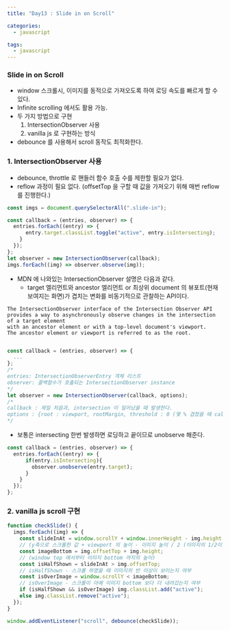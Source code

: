 ```yaml
---
title: "Day13 : Slide in on Scroll"

categories:
  - javascript

tags:
  - javascript
---
```


### Slide in on Scroll

- window 스크롤시, 이미지를 동적으로 가져오도록 하여 로딩 속도를 빠르게 할 수 있다.
- Infinite scrolling 에서도 활용 가능.
- 두 가지 방법으로 구현
  1. IntersectionObserver 사용
  2. vanilla js 로 구현하는 방식
- debounce 를 사용해서 scroll 동작도 최적화한다.

### 1. IntersectionObserver 사용

- debounce, throttle 로 핸들러 함수 호출 수를 제한할 필요가 없다.
- reflow 과정이 필요 없다. (offsetTop 을 구할 때 값을 가져오기 위해 매번 reflow 를 진행한다.)

```javascript
const imgs = document.querySelectorAll(".slide-in");

const callback = (entries, observer) => {
  entries.forEach((entry) => {
      entry.target.classList.toggle("active", entry.isIntersecting);
    }
  });
};
let observer = new IntersectionObserver(callback);
imgs.forEach((img) => observer.observe(img));
```

- MDN 에 나와있는 IntersectionObserver 설명은 다음과 같다.
  - target 엘리먼트와 ancestor 엘리먼트 or 최상위 document 의 뷰포트(현재 보여지는 화면)가 겹치는 변화를 비동기적으로 관찰하는 API이다.

```
The IntersectionObserver interface of the Intersection Observer API
provides a way to asynchronously observe changes in the intersection of a target element
with an ancestor element or with a top-level document's viewport.
The ancestor element or viewport is referred to as the root.
```

```javascript

const callback = (entries, observer) => {
  ...
};
/*
entries: IntersectionObserverEntry 객체 리스트
observer: 콜백함수가 호출되는 IntersectionObserver instance
*/
let observer = new IntersectionObserver(callback, options);
/*
callback : 제일 처음과, intersection 이 일어났을 때 발생한다.
options : {root : viewport, rootMargin, threshold : 0 (몇 % 겹쳤을 때 callback 함수가 실행되는지?)}
*/
```

- 보통은 intersecting 한번 발생하면 로딩하고 끝이므로 unobserve 해준다.

```javascript
const callback = (entries, observer) => {
  entries.forEach((entry) => {
      if(entry.isIntersecting){
        observer.unobserve(entry.target);
      }
    }
  });
};
```

### 2. vanilla js scroll 구현

```javascript
function checkSlide() {
  imgs.forEach((img) => {
    const slideInAt = window.scrollY + window.innerHeight - img.height / 2;
    // (y축으로 스크롤한 값 + viewport 의 높이 - 이미지 높이 / 2 (이미지의 1/2이 보이면 이미지를 보이게 하기 위해서))
    const imageBottom = img.offsetTop + img.height;
    // (window top 에서부터 이미지 bottom 까지의 높이)
    const isHalfShown = slideInAt > img.offsetTop;
    // isHalfShown - 스크롤 하였을 때 이미지의 반 이상이 보이는지 여부
    const isOverImage = window.scrollY < imageBottom;
    // isOverImage - 스크롤이 아예 이미지 bottom 보다 더 내려갔는지 여부
    if (isHalfShown && isOverImage) img.classList.add("active");
    else img.classList.remove("active");
  });
}

window.addEventListener("scroll", debounce(checkSlide));
```
